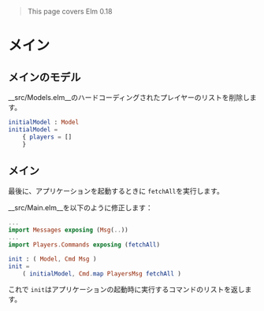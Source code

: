 >This page covers Elm 0.18

# メイン

## メインのモデル

__src/Models.elm__のハードコーディングされたプレイヤーのリストを削除します。

```elm
initialModel : Model
initialModel =
    { players = []
    }
```

## メイン

最後に、アプリケーションを起動するときに `fetchAll`を実行します。

__src/Main.elm__を以下のように修正します：

```elm
...
import Messages exposing (Msg(..))
...
import Players.Commands exposing (fetchAll)

init : ( Model, Cmd Msg )
init =
    ( initialModel, Cmd.map PlayersMsg fetchAll )
```

これで `init`はアプリケーションの起動時に実行するコマンドのリストを返します。
